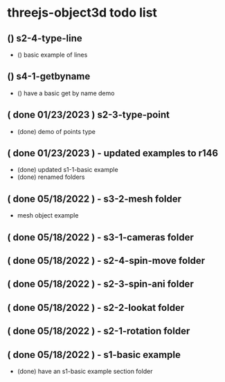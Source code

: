 # threejs-object3d todo list


## () s2-4-type-line
* () basic example of lines

## () s4-1-getbyname
* () have a basic get by name demo

## ( done 01/23/2023 ) s2-3-type-point
* (done) demo of points type

## ( done 01/23/2023 ) - updated examples to r146
* (done) updated s1-1-basic example
* (done) renamed folders

## ( done 05/18/2022 ) - s3-2-mesh folder
* mesh object example

## ( done 05/18/2022 ) - s3-1-cameras folder

## ( done 05/18/2022 ) - s2-4-spin-move folder

## ( done 05/18/2022 ) - s2-3-spin-ani folder

## ( done 05/18/2022 ) - s2-2-lookat folder

## ( done 05/18/2022 ) - s2-1-rotation folder

## ( done 05/18/2022 ) - s1-basic example
* (done) have an s1-basic example section folder
